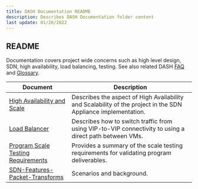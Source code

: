 ```yaml
---
title: DASH Documentation README
description: Describes DASH Documentation folder content
last update: 01/26/2022
---
```


## README 

Documentation covers project wide concerns such as high level design, SDN, high availability, load balancing, testing. See also related DASH [FAQ](https://github.com/Azure/DASH/wiki/FAQ) and [Glossary](https://github.com/Azure/DASH/wiki/Glossary). 


| Document | Description |
|----------|-------------|
| [High Availability and Scale](high-availability-and-scale.md) | Describes the aspect of High Availability and Scalability of the project in the SDN Appliance implementation. |
| [Load Balancer](load-balancer-v3.md) | Describes how to switch traffic from using VIP-to-VIP connectivity to using a direct path between VMs. |
| [Program Scale Testing Requirements](program-scale-testing-requirements-draft.md) | Provides a summary of the scale testing requirements for validating program deliverables. |
| [SDN-Features-Packet-Transforms](sdn-features-packet-transforms.md) | Scenarios and background. |



